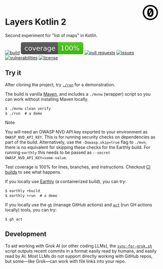 <a href="./LICENSE.md">
<img src="./images/cc0.svg" alt="Creative Commons Public Domain Dedication"
align="right" width="10%" height="auto"/>
</a>

# Layers Kotlin 2

Second experiment for "list of maps" in Kotlin.

[![build](https://github.com/binkley/layers-kt-2/actions/workflows/ci.yml/badge.svg)](https://github.com/binkley/layers-kt-2/actions)
[![coverage](https://github.com/binkley/layers-kt-2/raw/master/images/jacoco.svg)](https://github.com/binkley/layers-kt-2/actions/workflows/ci.yml)
[![pull requests](https://img.shields.io/github/issues-pr/binkley/layers-kt-2.svg)](https://github.com/binkley/layers-kt-2/pulls)
[![issues](https://img.shields.io/github/issues/binkley/layers-kt-2.svg)](https://github.com/binkley/layers-kt-2/issues)
[![vulnerabilities](https://snyk.io/test/github/binkley/layers-kt-2/badge.svg)](https://snyk.io/test/github/binkley/layers-kt-2)
[![license](https://img.shields.io/badge/License-CC0_1.0-lightgrey.svg)](http://creativecommons.org/publicdomain/zero/1.0/)

## Try it

After cloning the project, try [`./run`](./run) for a demonstration.

The build is vanilla [Maven](pom.xml), and includes a `./mvnw` (wrapper)
script so you can work without installing Maven locally.

```
$ ./mvnw clean verify
$ ./run  # a demo
```

> [!NOTE]
> You will need an OWASP NVD API key exported to your environment as
> `OWASP_NVD_API_KEY`.
> This is for running security checks on dependencies as part of the build.
> Alternatively, use the `-Dowasp.skip=true` flag to `./mvn`; there is no
> equivalent for skipping these checks for the Earthly build.
> For running `earthly` this needs to be passed as `--secret
> OWASP_NVD_API_KEY=some-value`.

Test coverage is 100% for lines, branches, and instructions.
Checkout [CI builds](https://github.com/binkley/layers-kt-2/actions) to see what
happens.

If you locally use [Earthly](https://github.com/earthly/earthly) (a
containerized build), you can try:

```
$ earthly +build
$ earthly +run  # a demo
```

If you locally use the [`gh`](https://cli.github.com/) (manage GitHub actions)
and [`act`](https://github.com/nektos/act) (run GH actions locally) tools, you
can try:

```
$ gh act
```

## Development

To aid working with Grok AI (or other coding LLMs), the
[`sync-for-grok.sh`](./sync-for-grok.sh) script outputs recent commits in a
format easily read by humans, and easily read by AI.
Most LLMs do not support directly working with GitHub repos, but
some&mdash;like Grok&mdash;can work with file links into your repo.
